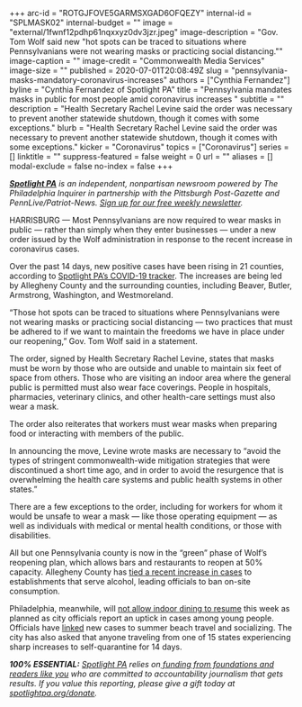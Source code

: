 +++
arc-id = "ROTGJFOVE5GARMSXGAD6OFQEZY"
internal-id = "SPLMASK02"
internal-budget = ""
image = "external/1fwnf12pdhp61nqxxyz0dv3jzr.jpeg"
image-description = "Gov. Tom Wolf said new \"hot spots can be traced to situations where Pennsylvanians were not wearing masks or practicing social distancing.\""
image-caption = ""
image-credit = "Commonwealth Media Services"
image-size = ""
published = 2020-07-01T20:08:49Z
slug = "pennsylvania-masks-mandatory-coronavirus-increases"
authors = ["Cynthia Fernandez"]
byline = "Cynthia Fernandez of Spotlight PA"
title = "Pennsylvania mandates masks in public for most people amid coronavirus increases "
subtitle = ""
description = "Health Secretary Rachel Levine said the order was necessary to prevent another statewide shutdown, though it comes with some exceptions."
blurb = "Health Secretary Rachel Levine said the order was necessary to prevent another statewide shutdown, though it comes with some exceptions."
kicker = "Coronavirus"
topics = ["Coronavirus"]
series = []
linktitle = ""
suppress-featured = false
weight = 0
url = ""
aliases = []
modal-exclude = false
no-index = false
+++

<a href="https://www.spotlightpa.org/"><i><b>Spotlight PA</b></i></a><i> is an independent, nonpartisan newsroom powered by The Philadelphia Inquirer in partnership with the Pittsburgh Post-Gazette and PennLive/Patriot-News. </i><a href="https://www.spotlightpa.org/newsletters"><i>Sign up for our free weekly newsletter</i></a><i>.</i>

HARRISBURG — Most Pennsylvanians are now required to wear masks in public — rather than simply when they enter businesses — under a new order issued by the Wolf administration in response to the recent increase in coronavirus cases.

Over the past 14 days, new positive cases have been rising in 21 counties, according to <a href="https://www.spotlightpa.org/news/2020/03/pa-coronavirus-updates-cases-map-live-tracker/">Spotlight PA’s COVID-19 tracker</a>. The increases are being led by Allegheny County and the surrounding counties, including Beaver, Butler, Armstrong, Washington, and Westmoreland.

“Those hot spots can be traced to situations where Pennsylvanians were not wearing masks or practicing social distancing — two practices that must be adhered to if we want to maintain the freedoms we have in place under our reopening,” Gov. Tom Wolf said in a statement. 

The order, signed by Health Secretary Rachel Levine, states that masks must be worn by those who are outside and unable to maintain six feet of space from others. Those who are visiting an indoor area where the general public is permitted must also wear face coverings. People in hospitals, pharmacies, veterinary clinics, and other health-care settings must also wear a mask.

The order also reiterates that workers must wear masks when preparing food or interacting with members of the public. 

<script src="https://www.spotlightpa.org/embed.js" async></script><div data-spl-embed-version="1" data-spl-src="https://www.spotlightpa.org/embeds/donate/"></div>


In announcing the move, Levine wrote masks are necessary to “avoid the types of stringent commonwealth-wide mitigation strategies that were discontinued a short time ago, and in order to avoid the resurgence that is overwhelming the health care systems and public health systems in other states.”

There are a few exceptions to the order, including for workers for whom it would be unsafe to wear a mask — like those operating equipment — as well as individuals with medical or mental health conditions, or those with disabilities.

<script src="https://www.spotlightpa.org/embed.js" async></script><div data-spl-embed-version="1" data-spl-src="https://www.spotlightpa.org/embeds/newsletter/"></div>


All but one Pennsylvania county is now in the “green” phase of Wolf’s reopening plan, which allows bars and restaurants to reopen at 50% capacity. Allegheny County has <a href="https://pittsburgh.cbslocal.com/2020/06/29/spike-in-coronavirus-cases-linked-to-bars-not-protests/">tied a recent increase in cases</a> to establishments that serve alcohol, leading officials to ban on-site consumption.

Philadelphia, meanwhile, will <a href="https://www.inquirer.com/health/coronavirus/coronavirus-covid-19-philadelphia-indoor-dining-philly-gyms-reopening-nj-delaware-beaches-spread-20200630.html" target="_blank">not allow indoor dining to resume</a> this week as planned as city officials report an uptick in cases among young people. Officials have <a href="https://www.fox29.com/news/philadelphia-pauses-some-reopening-plans-including-indoor-dining-gyms-after-rise-in-cases">linked</a> new cases to summer beach travel and socializing. The city has also asked that anyone traveling from one of 15 states experiencing sharp increases to self-quarantine for 14 days.

<i><b>100% ESSENTIAL:</b></i> <a href="https://www.spotlightpa.org/"><i>Spotlight PA</i></a><i> relies on</i><a href="https://www.spotlightpa.org/support"><i> funding from foundations and readers like you</i></a><i> who are committed to accountability journalism that gets results. If you value this reporting, please give a gift today at </i><a href="http://spotlightpa.org/donate"><i>spotlightpa.org/donate</i></a><i>.</i>

<script src="https://www.spotlightpa.org/embed.js" async></script><div data-spl-embed-version="1" data-spl-src="https://www.spotlightpa.org/embeds/tips/?tip_text=Do%20you%20have%20a%20tip%20about%20%3Cb%3Ehow%20Pa.'s%20government%20is%20responding%20to%20the%20coronavirus%3C%2Fb%3E%3F%20Tell%20us."></div>
